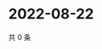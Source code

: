 # 2022-08-22

共 0 条

<!-- BEGIN WEIBO -->
<!-- 最后更新时间 Mon Aug 22 2022 15:04:42 GMT+0800 (China Standard Time) -->

<!-- END WEIBO -->
